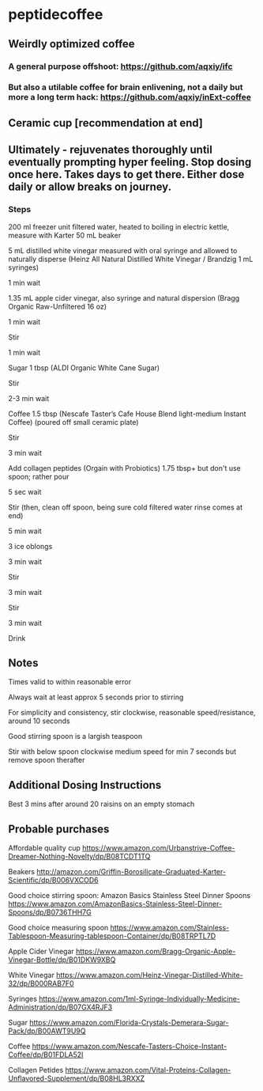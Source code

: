# peptidecoffee

## Weirdly optimized coffee
### A general purpose offshoot: https://github.com/aqxiy/ifc
### But also a utilable coffee for brain enlivening, not a daily but more a long term hack: https://github.com/aqxiy/inExt-coffee

## Ceramic cup [recommendation at end]

## Ultimately - rejuvenates thoroughly until eventually prompting hyper feeling. Stop dosing once here. Takes days to get there. Either dose daily or allow breaks on journey.

### Steps

200 ml freezer unit filtered water, heated to boiling in electric kettle, measure with Karter 50 mL beaker

5 mL distilled white vinegar measured with oral syringe and allowed to naturally disperse (Heinz All Natural Distilled White Vinegar / Brandzig 1 mL syringes)

1 min wait

1.35 mL apple cider vinegar, also syringe and natural dispersion (Bragg Organic Raw-Unfiltered 16 oz)

1 min wait

Stir

1 min wait

Sugar 1 tbsp (ALDI Organic White Cane Sugar)

Stir

2-3 min wait

Coffee 1.5 tbsp (Nescafe Taster’s Cafe House Blend light-medium Instant Coffee) (poured off small ceramic plate)

Stir

3 min wait

Add collagen peptides (Orgain with Probiotics) 1.75 tbsp+ but don't use spoon; rather pour

5 sec wait

Stir (then, clean off spoon, being sure cold filtered water rinse comes at end)

5 min wait

3 ice oblongs

3 min wait

Stir

3 min wait

Stir

3 min wait

Drink


## Notes

Times valid to within reasonable error

Always wait at least approx 5 seconds prior to stirring

For simplicity and consistency, stir clockwise, reasonable speed/resistance, around 10 seconds

Good stirring spoon is a largish teaspoon

Stir with below spoon clockwise medium speed for min 7 seconds but remove spoon therafter 

## Additional Dosing Instructions

Best 3 mins after around 20 raisins on an empty stomach

## Probable purchases

Affordable quality cup
https://www.amazon.com/Urbanstrive-Coffee-Dreamer-Nothing-Novelty/dp/B08TCDT1TQ

Beakers
http://amazon.com/Griffin-Borosilicate-Graduated-Karter-Scientific/dp/B006VXCOD6

Good choice stirring spoon: Amazon Basics Stainless Steel Dinner Spoons
https://www.amazon.com/AmazonBasics-Stainless-Steel-Dinner-Spoons/dp/B0736THH7G

Good choice measuring spoon
https://www.amazon.com/Stainless-Tablespoon-Measuring-tablespoon-Container/dp/B08TRPTL7D

Apple Cider Vinegar
https://www.amazon.com/Bragg-Organic-Apple-Vinegar-Bottle/dp/B01DKW9XBQ

White Vinegar
https://www.amazon.com/Heinz-Vinegar-Distilled-White-32/dp/B000RAB7F0

Syringes
https://www.amazon.com/1ml-Syringe-Individually-Medicine-Administration/dp/B07GX4RJF3

Sugar
https://www.amazon.com/Florida-Crystals-Demerara-Sugar-Pack/dp/B00AWT9U9Q

Coffee
https://www.amazon.com/Nescafe-Tasters-Choice-Instant-Coffee/dp/B01FDLA52I

Collagen Petides
https://www.amazon.com/Vital-Proteins-Collagen-Unflavored-Supplement/dp/B08HL3RXXZ
